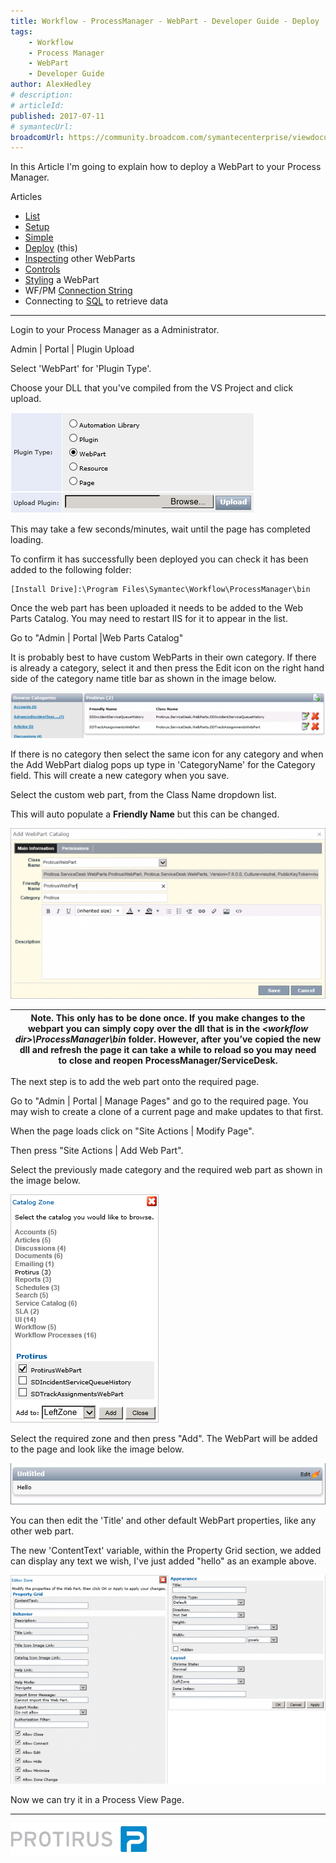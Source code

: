 ```yaml
---
title: Workflow - ProcessManager - WebPart - Developer Guide - Deploy
tags:
    - Workflow
    - Process Manager
    - WebPart
    - Developer Guide
author: AlexHedley
# description: 
# articleId: 
published: 2017-07-11
# symantecUrl:
broadcomUrl: https://community.broadcom.com/symantecenterprise/viewdocument/workflow-processmanager-webpart-6?CommunityKey=a067504a-9710-492c-bbef-18d2ed6b44af&tab=librarydocuments
---
```


In this Article I'm going to explain how to deploy a WebPart to your Process Manager.
  
Articles
  
- [List](https://community.broadcom.com/symantecenterprise/viewdocument?DocumentKey=aa0478d7-5f5a-4be4-8369-4c74f963deeb&amp;CommunityKey=04ead5e9-3643-4118-b853-afa5a58710c6&amp;tab=librarydocuments)
- [Setup](https://community.broadcom.com/symantecenterprise/viewdocument?DocumentKey=36a9f5ee-ab0b-42e7-a75e-590ba4f256ec&amp;CommunityKey=04ead5e9-3643-4118-b853-afa5a58710c6&amp;tab=librarydocuments)
- [Simple](https://community.broadcom.com/symantecenterprise/viewdocument?DocumentKey=a3b54e8a-7492-4397-8512-8828defe25a7&amp;CommunityKey=04ead5e9-3643-4118-b853-afa5a58710c6&amp;tab=librarydocuments)
- [Deploy](https://community.broadcom.com/symantecenterprise/viewdocument?DocumentKey=74973282-5d27-4b12-a0d3-9ad29d38a2ce&amp;CommunityKey=a067504a-9710-492c-bbef-18d2ed6b44af&amp;tab=librarydocuments) (this)
- [Inspecting](https://community.broadcom.com/symantecenterprise/viewdocument?DocumentKey=c1b3103c-afad-45f8-9f17-244fff752121&amp;CommunityKey=04ead5e9-3643-4118-b853-afa5a58710c6&amp;tab=librarydocuments) other WebParts
- [Controls](https://community.broadcom.com/symantecenterprise/viewdocument?DocumentKey=c20f9b40-20f8-4693-937a-7ca431c4d7ce&amp;CommunityKey=04ead5e9-3643-4118-b853-afa5a58710c6&amp;tab=librarydocuments)
- [Styling](https://community.broadcom.com/symantecenterprise/viewdocument?DocumentKey=ef6ee8c6-01c1-4ff5-ac42-5df52d46df04&amp;CommunityKey=04ead5e9-3643-4118-b853-afa5a58710c6&amp;tab=librarydocuments) a WebPart
- WF/PM [Connection String](https://community.broadcom.com/symantecenterprise/viewdocument?DocumentKey=849d26ef-084e-426b-a064-fbb86730e6b8&amp;CommunityKey=04ead5e9-3643-4118-b853-afa5a58710c6&amp;tab=librarydocuments)
- Connecting to [SQL](https://community.broadcom.com/symantecenterprise/viewdocument?DocumentKey=77434eb5-7ee1-4bb4-bef1-ef566cce61fb&amp;CommunityKey=04ead5e9-3643-4118-b853-afa5a58710c6&amp;tab=librarydocuments) to retrieve data

- - -
  
Login to your Process Manager as a Administrator.
  
Admin | Portal | Plugin Upload
  
Select 'WebPart' for 'Plugin Type'.
  
Choose your DLL that you've compiled from the VS Project and click upload.
  
![ProcessManager_Admin_Portal_PluginUpload](images\ProcessManager_Admin_Portal_PluginUpload.png)

This may take a few seconds/minutes, wait until the page has completed loading.
  
To confirm it has successfully been deployed you can check it has been added to the following folder:

    [Install Drive]:\Program Files\Symantec\Workflow\ProcessManager\bin

Once the web part has been uploaded it needs to be added to the Web Parts Catalog. You may need to restart IIS for it to appear in the list.
  
Go to "Admin | Portal |Web Parts Catalog"
  
It is probably best to have custom WebParts in their own category. If there is already a category, select it and then press the Edit icon on the right hand side of the category name title bar as shown in the image below.
  
![ProcessManager_Admin_Portal_WebPartsCatalog](images\ProcessManager_Admin_Portal_WebPartsCatalog.png)
  
If there is no category then select the same icon for any category and when the Add WebPart dialog pops up type in 'CategoryName' for the Category field. This will create a new category when you save.
  
Select the custom web part, from the Class Name dropdown list.
  
This will auto populate a **Friendly Name** but this can be changed.
  
![ProcessManager_Admin_Portal_WebPartsCatalog_AddWebPartCatalog](images\ProcessManager_Admin_Portal_WebPartsCatalog_AddWebPartCatalog.png)

| Note. This only has to be done once. If you make changes to the webpart you can simply copy over the dll that is in the *&lt;workflow dir&gt;\ProcessManager\bin* folder. However, after you’ve copied the new dll and refresh the page it can take a while to reload so you may need to close and reopen ProcessManager/ServiceDesk. |
| --- |

The next step is to add the web part onto the required page.
  
Go to "Admin | Portal | Manage Pages" and go to the required page. You may wish to create a clone of a current page and make updates to that first.
  
When the page loads click on "Site Actions | Modify Page".
  
Then press "Site Actions | Add Web Part".
  
Select the previously made category and the required web part as shown in the image below.
  
![ProcessManager_ProcessViewPage_AddWebPart](images\ProcessManager_ProcessViewPage_AddWebPart.png)
  
Select the required zone and then press "Add". The WebPart will be added to the page and look like the image below.
  
![ProcessManager_ProcessViewPage_WebPart](images\ProcessManager_ProcessViewPage_WebPart.png)
  
You can then edit the 'Title' and other default WebPart properties, like any other web part.
  
The new 'ContentText' variable, within the Property Grid section, we added can display any text we wish, I've just added "hello" as an example above.
  
![ProcessManager_ProcessViewPage_WebPart_EditorZone](images\ProcessManager_ProcessViewPage_WebPart_EditorZone.png)
  
Now we can try it in a Process View Page.

- - -
  
[![Protirus](images\Protirus.png)](https://www.protirus.com/)
